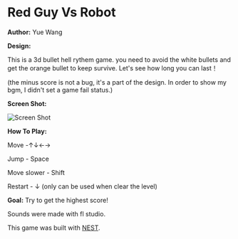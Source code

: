 # Red Guy Vs Robot

**Author:** Yue Wang

**Design:** 

This is a 3d bullet hell rythem game. you need to avoid the white bullets and get the orange bullet to keep survive. Let's see how long you can last！

(the minus score is not a bug, it's a part of the design. In order to show my bgm, I didn't set a game fail status.)

**Screen Shot:**

![Screen Shot](screenshot.png)

**How To Play:**

Move -↑↓←→

Jump - Space

Move slower - Shift

Restart - ↓ (only can be used when clear the level)

**Goal:** Try to get the highest score!

Sounds were made with fl studio.

This game was built with [NEST](NEST.md).
